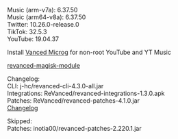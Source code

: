 Music (arm-v7a): 6.37.50  
Music (arm64-v8a): 6.37.50  
Twitter: 10.26.0-release.0  
TikTok: 32.5.3  
YouTube: 19.04.37  

Install [Vanced Microg](https://github.com/TeamVanced/VancedMicroG/releases) for non-root YouTube and YT Music  

[revanced-magisk-module](https://github.com/j-hc/revanced-magisk-module)  

Changelog:  
CLI: j-hc/revanced-cli-4.3.0-all.jar  
Integrations: ReVanced/revanced-integrations-1.3.0.apk  
Patches: ReVanced/revanced-patches-4.1.0.jar  
[Changelog](https://github.com/ReVanced/revanced-patches/releases/tag/v4.1.0)  

Skipped:  
Patches: inotia00/revanced-patches-2.220.1.jar    
